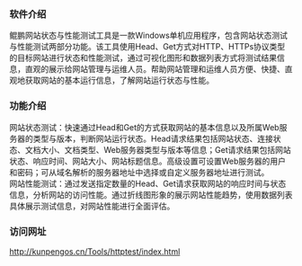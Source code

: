 ### 软件介绍
鲲鹏网站状态与性能测试工具是一款Windows单机应用程序，包含网站状态测试与性能测试两部分功能。该工具使用Head、Get方式对HTTP、HTTPs协议类型的目标网站进行状态和性能测试，通过可视化图形和数据列表方式将测试结果信息，直观的展示给网站管理与运维人员。帮助网站管理和运维人员方便、快捷、直观地获取网站的基本运行信息，了解网站运行状态与性能。
### 功能介绍
网站状态测试：快速通过Head和Get的方式获取网站的基本信息以及所属Web服务器的类型与版本，判断网站运行状态。Head请求结果包括网站状态、连接状态、文档大小、文档类型、Web服务器类型与版本等信息；Get请求结果包括网站状态、响应时间、网站大小、网站标题信息。高级设置可设置Web服务器的用户和密码；可从域名解析的服务器地址中选择或自定义服务器地址进行测试。<br>
网站性能测试：通过发送指定数量的Head、Get请求获取网站的响应时间与状态信息，分析网站的访问性能。通过折线图形象的展示网站性能趋势，使用数据列表具体展示测试信息，对网站性能进行全面评估。
### 访问网址
http://kunpengos.cn/Tools/httptest/index.html
